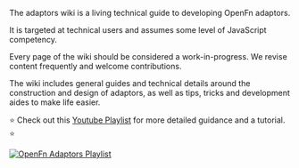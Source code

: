The adaptors wiki is a living technical guide to developing OpenFn adaptors.

It is targeted at technical users and assumes some level of JavaScript competency.

Every page of the wiki should be considered a work-in-progress. We revise content frequently and welcome contributions.

The wiki includes general guides and technical details around the construction and design of adaptors, as well as tips, tricks and development aides to make life easier.

⭐ Check out this [Youtube Playlist](https://www.youtube.com/playlist?list=PL1pD3-abjHJ1cSQAoMd_ODCU_AauvyZeL) for more detailed guidance and a tutorial. ⭐ 

[![OpenFn Adaptors Playlist](https://cdn.loom.com/sessions/thumbnails/b95887b24db34131a129015e54248057-02398b60bf4a43e2-full-play.gif)](https://www.youtube.com/playlist?list=PL1pD3-abjHJ1cSQAoMd_ODCU_AauvyZeL)
